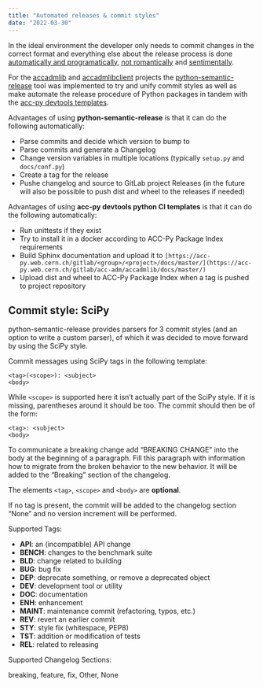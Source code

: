 ```yaml
---
title: "Automated releases & commit styles"
date: "2022-03-30"
---
```


In the ideal environment the developer only needs to commit changes in the correct format and everything else about the release process is done [automatically and programatically](https://semver.org/), [not romantically](http://sentimentalversioning.org/) and [sentimentally](http://sentimentalversioning.org/).

For the [accadmlib](https://gitlab.cern.ch/acc-adm/accadmlib) and [accadmlibclient](https://gitlab.cern.ch/acc-adm/accadmlibclient) projects the [python-semantic-release](https://python-semantic-release.readthedocs.io/en/latest/) tool was implemented to try and unify commit styles as well as make automate the release procedure of Python packages in tandem with the [acc-py devtools templates](https://gitlab.cern.ch/acc-co/devops/python/acc-py-devtools).

Advantages of using **python-semantic-release** is that it can do the following automatically:

* Parse commits and decide which version to bump to
* Parse commits and generate a Changelog
* Change version variables in multiple locations (typically `setup.py` and `docs/conf.py`)
* Create a tag for the release
* Pushe changelog and source to GitLab project Releases (in the future will also be possible to push dist and wheel to the releases if needed)

Advantages of using **acc-py devtools python CI templates** is that it can do the following automatically:

* Run unittests if they exist
* Try to install it in a docker according to ACC-Py Package Index requirements
* Build Sphinx documentation and upload it to `[https://acc-py.web.cern.ch/gitlab/<group>/<project>/docs/master/](https://acc-py.web.cern.ch/gitlab/acc-adm/accadmlib/docs/master/)`
* Upload dist and wheel to ACC-Py Package Index when a tag is pushed to project repository

## Commit style: SciPy

python-semantic-release provides parsers for 3 commit styles (and an option to write a custom parser), of which it was decided to move forward by using the SciPy style.

Commit messages using SciPy tags in the following template:

```
<tag>(<scope>): <subject>
<body>
```

While `<scope>` is supported here it isn’t actually part of the SciPy style. If it is missing, parentheses around it should be too. The commit should then be of the form:

```
<tag>: <subject>
<body>
```

To communicate a breaking change add “BREAKING CHANGE” into the body at the beginning of a paragraph. Fill this paragraph with information how to migrate from the broken behavior to the new behavior. It will be added to the “Breaking” section of the changelog.

The elements `<tag>`, `<scope>` and `<body>` are **optional**.

If no tag is present, the commit will be added to the changelog section “None” and no version increment will be performed.

Supported Tags:

* **API**: an (incompatible) API change
* **BENCH**: changes to the benchmark suite
* **BLD**: change related to building
* **BUG**: bug fix
* **DEP**: deprecate something, or remove a deprecated object
* **DEV**: development tool or utility
* **DOC**: documentation
* **ENH**: enhancement
* **MAINT**: maintenance commit (refactoring, typos, etc.)
* **REV**: revert an earlier commit
* **STY**: style fix (whitespace, PEP8)
* **TST**: addition or modification of tests
* **REL**: related to releasing

Supported Changelog Sections:

breaking, feature, fix, Other, None
